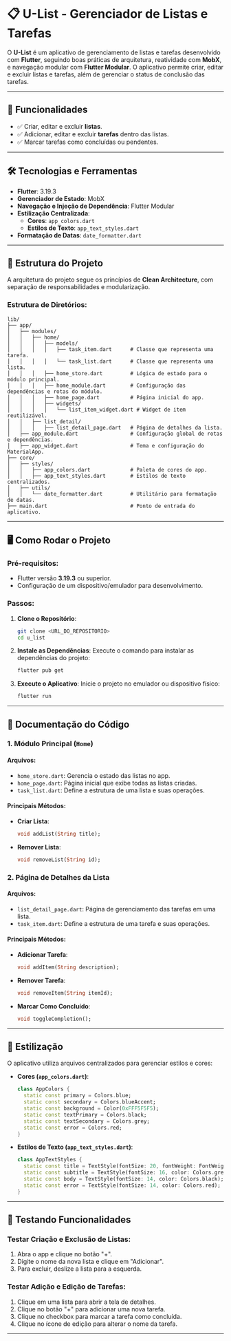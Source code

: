 
# 📋 **U-List - Gerenciador de Listas e Tarefas**

O **U-List** é um aplicativo de gerenciamento de listas e tarefas desenvolvido com **Flutter**, seguindo boas práticas de arquitetura, reatividade com **MobX**, e navegação modular com **Flutter Modular**. O aplicativo permite criar, editar e excluir listas e tarefas, além de gerenciar o status de conclusão das tarefas.

---

## 🚀 **Funcionalidades**

- ✅ Criar, editar e excluir **listas**.
- ✅ Adicionar, editar e excluir **tarefas** dentro das listas.
- ✅ Marcar tarefas como concluídas ou pendentes.

---

## 🛠 **Tecnologias e Ferramentas**

- **Flutter**: 3.19.3
- **Gerenciador de Estado**: MobX
- **Navegação e Injeção de Dependência**: Flutter Modular
- **Estilização Centralizada**:
  - **Cores**: `app_colors.dart`
  - **Estilos de Texto**: `app_text_styles.dart`
- **Formatação de Datas**: `date_formatter.dart`

---

## 📂 **Estrutura do Projeto**

A arquitetura do projeto segue os princípios de **Clean Architecture**, com separação de responsabilidades e modularização.

### Estrutura de Diretórios:
```plaintext
lib/
├── app/
│   ├── modules/
│   │   ├── home/
│   │   │   ├── models/
│   │   │   │   ├── task_item.dart      # Classe que representa uma tarefa.
│   │   │   │   └── task_list.dart      # Classe que representa uma lista.
│   │   │   ├── home_store.dart         # Lógica de estado para o módulo principal.
│   │   │   ├── home_module.dart        # Configuração das dependências e rotas do módulo.
│   │   │   ├── home_page.dart          # Página inicial do app.
│   │   │   ├── widgets/
│   │   │   │   └── list_item_widget.dart # Widget de item reutilizável.
│   │   ├── list_detail/
│   │   │   ├── list_detail_page.dart   # Página de detalhes da lista.
│   ├── app_module.dart                 # Configuração global de rotas e dependências.
│   ├── app_widget.dart                 # Tema e configuração do MaterialApp.
├── core/
│   ├── styles/
│   │   ├── app_colors.dart             # Paleta de cores do app.
│   │   ├── app_text_styles.dart        # Estilos de texto centralizados.
│   ├── utils/
│   │   └── date_formatter.dart         # Utilitário para formatação de datas.
├── main.dart                           # Ponto de entrada do aplicativo.
```

---

## 🖥 **Como Rodar o Projeto**

### Pré-requisitos:
- Flutter versão **3.19.3** ou superior.
- Configuração de um dispositivo/emulador para desenvolvimento.

### Passos:

1. **Clone o Repositório**:
   ```bash
   git clone <URL_DO_REPOSITORIO>
   cd u_list
   ```

2. **Instale as Dependências**:
   Execute o comando para instalar as dependências do projeto:
   ```bash
   flutter pub get
   ```

3. **Execute o Aplicativo**:
   Inicie o projeto no emulador ou dispositivo físico:
   ```bash
   flutter run
   ```

---

## 📖 **Documentação do Código**

### **1. Módulo Principal (`Home`)**
#### **Arquivos**:
- `home_store.dart`: Gerencia o estado das listas no app.
- `home_page.dart`: Página inicial que exibe todas as listas criadas.
- `task_list.dart`: Define a estrutura de uma lista e suas operações.

#### **Principais Métodos**:
- **Criar Lista**:
  ```dart
  void addList(String title);
  ```
- **Remover Lista**:
  ```dart
  void removeList(String id);
  ```

### **2. Página de Detalhes da Lista**
#### **Arquivos**:
- `list_detail_page.dart`: Página de gerenciamento das tarefas em uma lista.
- `task_item.dart`: Define a estrutura de uma tarefa e suas operações.

#### **Principais Métodos**:
- **Adicionar Tarefa**:
  ```dart
  void addItem(String description);
  ```
- **Remover Tarefa**:
  ```dart
  void removeItem(String itemId);
  ```
- **Marcar Como Concluído**:
  ```dart
  void toggleCompletion();
  ```

---

## 🎨 **Estilização**

O aplicativo utiliza arquivos centralizados para gerenciar estilos e cores:

- **Cores (`app_colors.dart`)**:
  ```dart
  class AppColors {
    static const primary = Colors.blue;
    static const secondary = Colors.blueAccent;
    static const background = Color(0xFFF5F5F5);
    static const textPrimary = Colors.black;
    static const textSecondary = Colors.grey;
    static const error = Colors.red;
  }
  ```

- **Estilos de Texto (`app_text_styles.dart`)**:
  ```dart
  class AppTextStyles {
    static const title = TextStyle(fontSize: 20, fontWeight: FontWeight.bold);
    static const subtitle = TextStyle(fontSize: 16, color: Colors.grey);
    static const body = TextStyle(fontSize: 14, color: Colors.black);
    static const error = TextStyle(fontSize: 14, color: Colors.red);
  }
  ```

---

## 🧪 **Testando Funcionalidades**

### Testar Criação e Exclusão de Listas:
1. Abra o app e clique no botão "+".
2. Digite o nome da nova lista e clique em "Adicionar".
3. Para excluir, deslize a lista para a esquerda.

### Testar Adição e Edição de Tarefas:
1. Clique em uma lista para abrir a tela de detalhes.
2. Clique no botão "+" para adicionar uma nova tarefa.
3. Clique no checkbox para marcar a tarefa como concluída.
4. Clique no ícone de edição para alterar o nome da tarefa.

---

